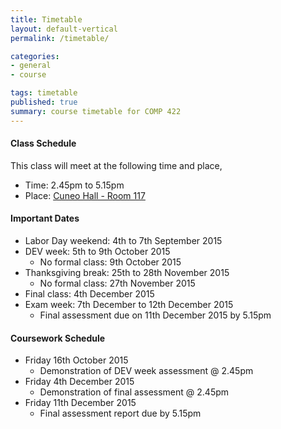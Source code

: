 ```yaml
---
title: Timetable
layout: default-vertical
permalink: /timetable/

categories:
- general
- course

tags: timetable
published: true
summary: course timetable for COMP 422
---
```


#### Class Schedule

This class will meet at the following time and place,

* Time: 2.45pm to 5.15pm
* Place: [Cuneo Hall - Room 117](http://www.luc.edu/media/lucedu/lsc.pdf)

#### Important Dates

* Labor Day weekend: 4th to 7th September 2015
* DEV week: 5th to 9th October 2015
	* No formal class: 9th October 2015
* Thanksgiving break: 25th to 28th November 2015
	* No formal class: 27th November 2015
* Final class: 4th December 2015
* Exam week: 7th December to 12th December 2015
	* Final assessment due on 11th December 2015 by 5.15pm

#### Coursework Schedule

* Friday 16th October 2015
  * Demonstration of DEV week assessment @ 2.45pm
* Friday 4th December 2015
  * Demonstration of final assessment @ 2.45pm
* Friday 11th December 2015
  * Final assessment report due by 5.15pm
